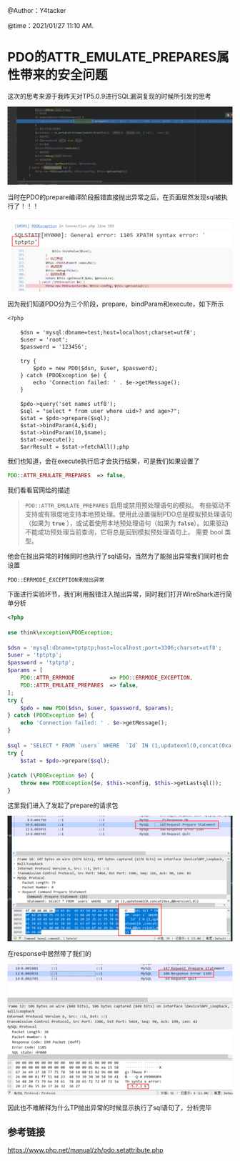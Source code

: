 @Author：Y4tacker

@time：2021/01/27 11:10 AM.

# PDO的ATTR_EMULATE_PREPARES属性带来的安全问题

这次的思考来源于我昨天对TP5.0.9进行SQL漏洞复现的时候所引发的思考

![](pic/1.png)

当时在PDO的prepare编译阶段报错直接抛出异常之后，在页面居然发现sql被执行了！！！

![](pic/2.png)

因为我们知道PDO分为三个阶段，prepare，bindParam和execute，如下所示

```
<?php

	$dsn = 'mysql:dbname=test;host=localhost;charset=utf8';
	$user = 'root';
	$password = '123456';

	try {
	    $pdo = new PDO($dsn, $user, $password);
	} catch (PDOException $e) {
	    echo 'Connection failed: ' . $e->getMessage();
	}

	$pdo->query('set names utf8');
	$sql = "select * from user where uid>? and age>?";
	$stat = $pdo->prepare($sql);
	$stat->bindParam(4,$id);
	$stat->bindParam(10,$name);
	$stat->execute();
	$arrResult = $stat->fetchAll();php
```

我们也知道，会在execute执行后才会执行结果，可是我们如果设置了

```php
PDO::ATTR_EMULATE_PREPARES  => false,
```

我们看看官网给的描述

> `PDO::ATTR_EMULATE_PREPARES` 启用或禁用预处理语句的模拟。 有些驱动不支持或有限度地支持本地预处理。使用此设置强制PDO总是模拟预处理语句（如果为 **`true`** ），或试着使用本地预处理语句（如果为 **`false`**）。如果驱动不能成功预处理当前查询，它将总是回到模拟预处理语句上。 需要 bool 类型。

他会在抛出异常的时候同时也执行了sql语句，当然为了能抛出异常我们同时也会设置

```
PDO::ERRMODE_EXCEPTION来抛出异常
```

下面进行实验环节，我们利用报错注入抛出异常，同时我们打开WireShark进行简单分析

```php
<?php

use think\exception\PDOException;

$dsn = 'mysql:dbname=tptptp;host=localhost;port=3306;charset=utf8';
$user = 'tptptp';
$password = 'tptptp';
$params = [
    PDO::ATTR_ERRMODE           => PDO::ERRMODE_EXCEPTION,
    PDO::ATTR_EMULATE_PREPARES  => false,
];
try {
    $pdo = new PDO($dsn, $user, $password, $params);
} catch (PDOException $e) {
    echo 'Connection failed: ' . $e->getMessage();
}

$sql = "SELECT * FROM `users` WHERE  `Id` IN (1,updatexml(0,concat(0xa,@@version),0)) ";
try {
    $stat = $pdo->prepare($sql);

}catch (\PDOException $e) {
    throw new PDOException($e, $this->config, $this->getLastsql());
}
```

这里我们进入了发起了prepare的请求包

![](pic/3.png)

在response中居然带了我们的

![](pic/4.png)

因此也不难解释为什么TP抛出异常的时候显示执行了sql语句了，分析完毕

## 参考链接

https://www.php.net/manual/zh/pdo.setattribute.php